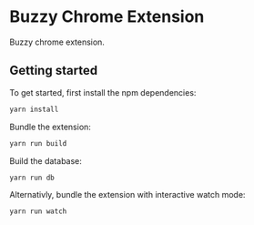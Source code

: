 # Buzzy Chrome Extension 

Buzzy chrome extension.

## Getting started

To get started, first install the npm dependencies:

```bash
yarn install
```

Bundle the extension:

```bash
yarn run build 
```

Build the database:

```bash
yarn run db 
```

Alternativly, bundle the extension with interactive watch mode:

```bash
yarn run watch 
```
